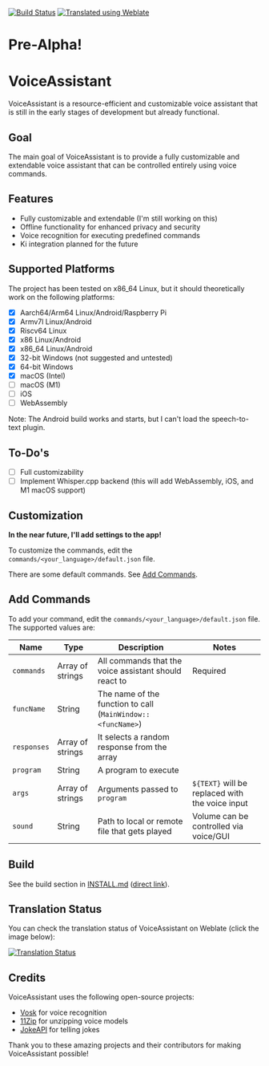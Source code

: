 [![Build Status](https://github.com/tim-gromeyer/VoiceAssistant/actions/workflows/build.yml/badge.svg)](https://github.com/tim-gromeyer/VoiceAssistant/actions/workflows/build.yml)
[![Translated using Weblate](https://img.shields.io/badge/Translated%20using%20Weblate-✅-green)](https://weblate.org/en/)

# Pre-Alpha!

# VoiceAssistant

VoiceAssistant is a resource-efficient and customizable voice assistant that is still in the early stages of development but already functional.

## Goal

The main goal of VoiceAssistant is to provide a fully customizable and extendable voice assistant that can be controlled entirely using voice commands.

## Features

- Fully customizable and extendable (I'm still working on this)
- Offline functionality for enhanced privacy and security
- Voice recognition for executing predefined commands
- Ki integration planned for the future

## Supported Platforms

The project has been tested on x86_64 Linux, but it should theoretically work on the following platforms:

- [x] Aarch64/Arm64 Linux/Android/Raspberry Pi
- [x] Armv7l Linux/Android
- [x] Riscv64 Linux
- [x] x86 Linux/Android
- [x] x86_64 Linux/Android
- [x] 32-bit Windows (not suggested and untested)
- [x] 64-bit Windows
- [x] macOS (Intel)
- [ ] macOS (M1)
- [ ] iOS
- [ ] WebAssembly

Note: The Android build works and starts, but I can't load the speech-to-text plugin.

## To-Do's

- [ ] Full customizability
- [ ] Implement Whisper.cpp backend (this will add WebAssembly, iOS, and M1 macOS support)

## Customization

**In the near future, I'll add settings to the app!**

To customize the commands, edit the `commands/<your_language>/default.json` file.

There are some default commands. See [Add Commands](#add-commands).

## Add Commands

To add your command, edit the `commands/<your_language>/default.json` file. The supported values are:

| Name        | Type             | Description                                                 | Notes                                           |
|-------------|------------------|-------------------------------------------------------------|-------------------------------------------------|
| `commands`  | Array of strings | All commands that the voice assistant should react to       | Required                                        |
| `funcName`  | String           | The name of the function to call (`MainWindow::<funcName>`) |                                                 |
| `responses` | Array of strings | It selects a random response from the array                 |                                                 |
| `program`   | String           | A program to execute                                        |                                                 |
| `args`      | Array of strings | Arguments passed to `program`                               | `${TEXT}` will be replaced with the voice input |
| `sound`     | String           | Path to local or remote file that gets played               | Volume can be controlled via voice/GUI          |

## Build

See the build section in [INSTALL.md](INSTALL.md) ([direct link](INSTALL.md#build)).

## Translation Status

You can check the translation status of VoiceAssistant on Weblate (click the image below):

[![Translation Status](https://hosted.weblate.org/widgets/voiceassistant/-/multi-auto.svg)](https://hosted.weblate.org/engage/voiceassistant/)

## Credits

VoiceAssistant uses the following open-source projects:

- [Vosk](https://github.com/alphacep/vosk-api) for voice recognition
- [11Zip](https://github.com/Sygmei/11Zip) for unzipping voice models
- [JokeAPI](https://jokeapi.dev) for telling jokes

Thank you to these amazing projects and their contributors for making VoiceAssistant possible!
